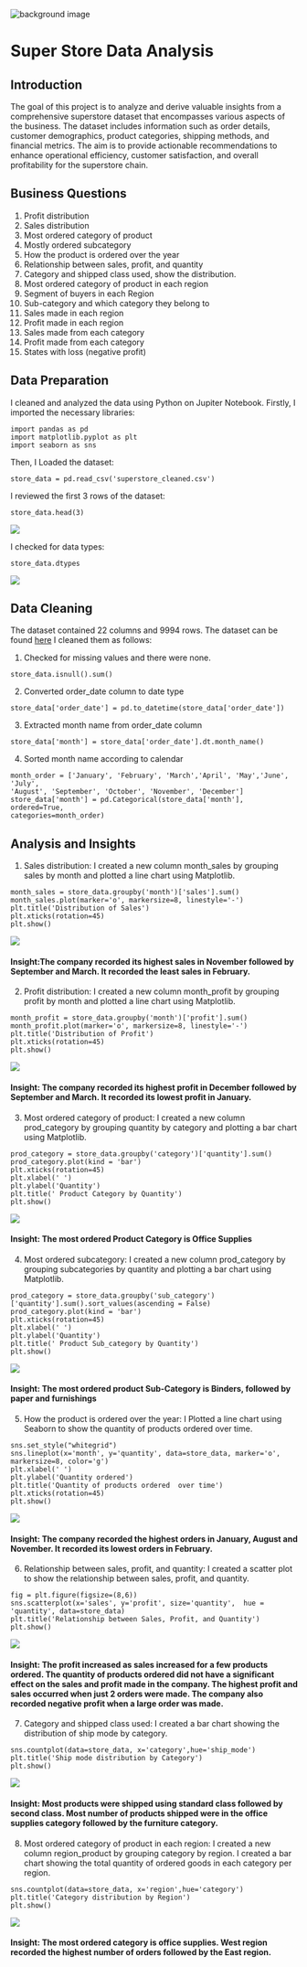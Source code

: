 ![background image](https://github.com/Cchioma/SuperStore_report/blob/main/store3.jpg)

# Super Store Data Analysis
## Introduction
The goal of this project is to analyze and derive valuable insights from a comprehensive superstore dataset that encompasses various aspects of the business. The dataset includes information such as order details, customer demographics, product categories, shipping methods, and financial metrics. The aim is to provide actionable recommendations to enhance operational efficiency, customer satisfaction, and overall profitability for the superstore chain.

## Business Questions
1.   Profit distribution
2.   Sales distribution
3.   Most ordered category of product
4.   Mostly ordered subcategory
5.   How the product is ordered over the year
6.   Relationship between sales, profit, and quantity
7.   Category and shipped class used, show the distribution.
8.   Most ordered category of product in each region
9.   Segment of buyers in each Region
10.  Sub-category and which category they belong to
11.  Sales made in each region
12.  Profit made in each region
13.  Sales made from each category
14.  Profit made from each category
15.  States with loss (negative profit)

## Data Preparation

I cleaned and analyzed the data using Python on Jupiter Notebook. Firstly, I imported the necessary libraries:
```
import pandas as pd
import matplotlib.pyplot as plt
import seaborn as sns
```
Then, I Loaded the dataset:
```
store_data = pd.read_csv('superstore_cleaned.csv')
```
I reviewed the first 3 rows of the dataset:
```
store_data.head(3)
```
![](https://github.com/Cchioma/SuperStore_report/blob/main/head3.PNG)

I checked for data types:
```
store_data.dtypes
```
![](https://github.com/Cchioma/SuperStore_report/blob/main/distribution.PNG)

## Data Cleaning
The dataset contained 22 columns and 9994 rows. The dataset can be found [here](https://github.com/Cchioma/SuperStore_report/blob/main/superstore_cleaned.csv) I cleaned them as follows:

1.  Checked for missing values and there were none.
   ```
  store_data.isnull().sum()
   ```
2.  Converted order_date column to date type
   ```
  store_data['order_date'] = pd.to_datetime(store_data['order_date'])
   ```
3.  Extracted month name from order_date column
   ```
  store_data['month'] = store_data['order_date'].dt.month_name()
   ```
4.  Sorted  month name according to calendar
   ```
  month_order = ['January', 'February', 'March','April', 'May','June', 'July', 
 'August', 'September', 'October', 'November', 'December']
  store_data['month'] = pd.Categorical(store_data['month'], ordered=True, 
  categories=month_order)
  ```

## Analysis and Insights
1.   Sales distribution:  I created a new column month_sales by grouping sales by month and plotted a line chart using Matplotlib.
   
```
month_sales = store_data.groupby('month')['sales'].sum()
month_sales.plot(marker='o', markersize=8, linestyle='-')
plt.title('Distribution of Sales')
plt.xticks(rotation=45)
plt.show()
```
![](https://github.com/Cchioma/SuperStore_report/blob/main/sales_by_month.png)

#### Insight:The company recorded its highest sales in November followed by September and March. It recorded the least sales in February.

2.    Profit distribution: I created a new column month_profit by grouping profit by month and plotted a line chart using Matplotlib.

```
month_profit = store_data.groupby('month')['profit'].sum()
month_profit.plot(marker='o', markersize=8, linestyle='-')
plt.title('Distribution of Profit')
plt.xticks(rotation=45)
plt.show()
```
![](https://github.com/Cchioma/SuperStore_report/blob/main/profit_by_month.png)

#### Insight: The company recorded its highest profit in December followed by September and March. It recorded its lowest profit in January.

3.   Most ordered category of product: I created a new column prod_category by grouping  quantity by category and plotting a bar chart using Matplotlib.

```
prod_category = store_data.groupby('category')['quantity'].sum()
prod_category.plot(kind = 'bar')
plt.xticks(rotation=45)
plt.xlabel(' ')
plt.ylabel('Quantity')
plt.title(' Product Category by Quantity')
plt.show()
```
![](https://github.com/Cchioma/SuperStore_report/blob/main/most_ordered_cat.png)

#### Insight: The most ordered Product Category is Office Supplies

4.   Most ordered subcategory: I created a new column prod_category by grouping subcategories by quantity and plotting a bar chart using Matplotlib.

```
prod_category = store_data.groupby('sub_category')['quantity'].sum().sort_values(ascending = False)
prod_category.plot(kind = 'bar')
plt.xticks(rotation=45)
plt.xlabel(' ')
plt.ylabel('Quantity')
plt.title(' Product Sub_category by Quantity')
plt.show()
```
![](https://github.com/Cchioma/SuperStore_report/blob/main/most_ordered_subcat.png)

#### Insight: The most ordered product Sub-Category is Binders, followed by paper and furnishings

5.  How the product is ordered over the year:  I Plotted a line chart using Seaborn to show the quantity of products ordered over time.

```
sns.set_style("whitegrid")
sns.lineplot(x='month', y='quantity', data=store_data, marker='o', markersize=8, color='g')
plt.xlabel(' ')
plt.ylabel('Quantity ordered')
plt.title('Quantity of products ordered  over time')
plt.xticks(rotation=45)
plt.show()
```
![](https://github.com/Cchioma/SuperStore_report/blob/main/product_over_time.png)

#### Insight: The company recorded the highest orders in January, August and November. It recorded its lowest orders in February.

6.  Relationship between sales, profit, and quantity:  I created a scatter plot to show the relationship between sales, profit, and quantity.

```
fig = plt.figure(figsize=(8,6))
sns.scatterplot(x='sales', y='profit', size='quantity',  hue = 'quantity', data=store_data)
plt.title('Relationship between Sales, Profit, and Quantity')
plt.show()
```
![](https://github.com/Cchioma/SuperStore_report/blob/main/sales_profit_quant2.png)

#### Insight: The profit increased as sales increased for a few products ordered. The quantity of products ordered did not have a significant effect on the sales and profit made in the company. The highest profit and sales occurred when just 2 orders were made. The company also recorded negative profit when a large order was made.

7.   Category and shipped class used: I created a bar chart showing the distribution of ship mode by category.

 ```
sns.countplot(data=store_data, x='category',hue='ship_mode')
plt.title('Ship mode distribution by Category')
plt.show()
```
![](https://github.com/Cchioma/SuperStore_report/blob/main/region_by_category.PNG)

#### Insight: Most products were shipped using standard class followed by second class. Most number of products shipped were in the office supplies category followed by the furniture category.

8.   Most ordered category of product in each region: I created a new column region_product by grouping category by region. I created a bar chart showing the total quantity of ordered goods in each category per region.

```​
sns.countplot(data=store_data, x='region',hue='category')
plt.title('Category distribution by Region')
plt.show()
```
![](https://github.com/Cchioma/SuperStore_report/blob/main/region_by_category.PNG)
#### Insight: The most ordered category is office supplies. West region recorded the highest number of orders followed by the East region.


